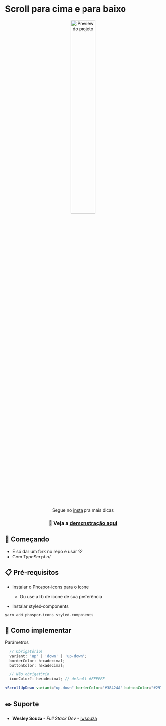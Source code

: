 # Scroll para cima e para baixo

<div align="center">
<img src="https://i.imgur.com/oXAndqI.gif" alt="Preview do projeto" width="40%"/>
</div>

<p align="center">Segue no <a href="https://instagram.com/iwsouza" target="_blank">insta</a> pra mais dicas</p>

### <p align="center"> 🧪 Veja a <a href="https://scroll-up-down.vercel.app/" target="_blank">demonstração aqui</a></p>

## 🚀 Começando

- É só dar um fork no repo e usar ♡
- Com TypeScript o/

## 📋 Pré-requisitos

- Instalar o Phospor-icons para o ícone

  - Ou use a lib de ícone de sua preferência

- Instalar styled-components

```
yarn add phospor-icons styled-components
```

## 🔧 Como implementar

Parâmetros

```ts
  // Obrigatórios
  variant: 'up' | 'down' | 'up-down';
  borderColor: hexadecimal;
  buttonColor: hexadecimal;

  // Não obrigatório
  iconColor?: hexadecimal; // default #FFFFFF
```

```jsx
<ScrollUpDown variant="up-down" borderColor="#38424A" buttonColor="#297784" iconColor="#FFFFFF">
```

## ✒️ Suporte

- **Wesley Souza** - _Full Stack Dev_ - [iwsouza](https://github.com/iwsouza)
